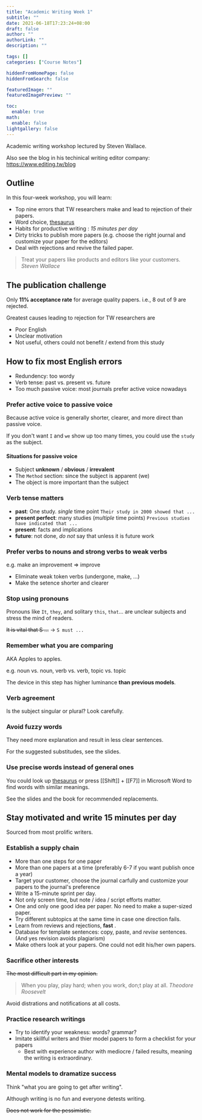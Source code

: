 ```yaml
---
title: "Academic Writing Week 1"
subtitle: ""
date: 2021-06-18T17:23:24+08:00
draft: false
author: ""
authorLink: ""
description: ""

tags: []
categories: ["Course Notes"]

hiddenFromHomePage: false
hiddenFromSearch: false

featuredImage: ""
featuredImagePreview: ""

toc:
  enable: true
math:
  enable: false
lightgallery: false
---
```


Academic writing workshop lectured by Steven Wallace.

Also see the blog in his techinical writing editor company: <https://www.editing.tw/blog>

<!--more-->

## Outline

In this four-week workshop, you will learn:
- Top nine errors that TW researchers make and lead to rejection of their papers.
- Word choice, [thesaurus](https://www.thesaurus.com/)
- Habits for productive writing : *15 minutes per day*
- Dirty tricks to publish more papers (e.g. choose the right journal and customize your paper for the editors)
- Deal with rejections and revive the failed paper.

> Treat your papers like products and editors like your customers. <cite> Steven Wallace </cite>

## The publication challenge

Only **11% acceptance rate** for average quality papers. i.e., 8 out of 9 are rejected.

Greatest causes leading to rejection for TW researchers are

- Poor English
- Unclear motivation
- Not useful, others could not benefit / extend from this study

## How to fix most English errors

- Redundency: too wordy
- Verb tense: past vs. present vs. future
- Too much passive voice: most journals prefer active voice nowadays

### Prefer active voice to passive voice

Because active voice is generally shorter, clearer, and more direct than passive voice.

If you don't want `I` and `we` show up too many times, you could use the `study` as the subject.

#### Situations for passive voice

- Subject **unknown** / **obvious** / **irrevalent**
- The `Method` section: since the subject is apparent (we)
- The object is more important than the subject

### Verb tense matters

- **past**: One study. *single* time point `Their study in 2000 showed that ...`
- **present perfect**: many studies (*multiple* time points) `Previous studies have indicated that ...`
- **present**: facts and implications
- **future**: not done, *do not* say that unless it is future work

### Prefer verbs to nouns and strong verbs to weak verbs

e.g. make an improvement => improve

- Eliminate weak token verbs (undergone, make, ...)
- Make the setence shorter and clearer

### Stop using pronouns

Pronouns like `It`, `they`, and solitary `this`, `that`... are unclear subjects and stress the mind of readers.

~~It is vital that S ...~~ -> `S must ...`

### Remember what you are comparing

AKA Apples to apples.

e.g. noun vs. noun, verb vs. verb, topic vs. topic

The device in this step has higher luminance **than previous models**.

### Verb agreement

Is the subject singular or plural? Look carefully.

### Avoid fuzzy words

They need more explanation and result in less clear sentences.

For the suggested substitudes, see the slides.

### Use precise words instead of general ones

You could look up [thesaurus](https://www.thesaurus.com/) or press [[Shift]] + [[F7]] in Microsoft Word to find words with similar meanings.

See the slides and the book for recommended replacements.


## Stay motivated and write 15 minutes per day

Sourced from most prolific writers.

### Establish a supply chain

- More than one steps for one paper
- More than one papers at a time (preferably 6-7 if you want publish once a year)
- Target your customer, choose the journal carfully and customize your papers to the journal's preference
- Write a 15-minute sprint per day.
- Not only screen time, but note / idea / script efforts matter.
- One and only one good idea per paper. No need to make a super-sized paper.
- Try different subtopics at the same time in case one direction fails.
- Learn from reviews and rejections, **fast** .
- Database for template sentences: copy, paste, and *revise* sentences. (And yes revision avoids plagiarism)
- Make others look at your papers. One could not edit his/her own papers.

### Sacrifice other interests

~~The most difficult part in my opinion.~~

> When you play, play hard; when you work, don;t play at all. <cite> Theodore Roosevelt </cite>

Avoid distrations and notifications at all costs.

### Practice research writings

- Try to identify your weakness: words? grammar?
- Imitate skillful writers and thier model papers to form a checklist for your papers
  - Best with experience author with mediocre / failed results, meaning the writing is extraordinary.

### Mental models to dramatize success

Think "what you are going to get after writing".

Although writing is no fun and everyone detests writing.

~~Does not work for the pessimistic.~~
